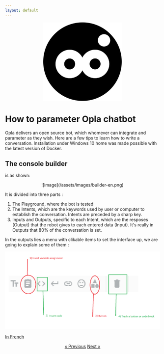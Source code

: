```yaml
---
layout: default
---
```


<div style="text-align:center" markdown="1">

 ![image](/assets/images/opla-avatar.png) 
</div>


# How to parameter Opla chatbot

Opla delivers an open source bot, which whomever can integrate and parameter as they wish. Here are a few tips to learn how to write a conversation. Installation under Windows 10 home was made possible with the latest version of Docker.


##  The console builder
is as shown:

<div style = "text-align:center" markdown="1">
![image](/assets/images/builder-en.png)
</div>

It is divided into three parts : 

1. The Playground, where the bot is tested
1. The Intents, which are the keywords used by user or computer to establish the conversation. Intents are preceded by a sharp key.
1. Inputs and Outputs, specific to each Intent, which are the resposes (Output) that the robot gives to each entered data (Input). It's really in Outputs that 80% of the conversation is set.

In the outputs lies a menu with clikable items to set the interface up, we are going to explain some of them :

![image](/assets/images/output-options.png)


[In French](./site/En-francais.html)                                            

<div style = "text-align:center" markdown="1">
<a href="#" class="previous">&laquo; Previous</a>
<a href="En-francais2.html" class="next">Next &raquo;</a>
</div>
